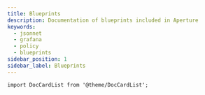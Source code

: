 ```yaml
---
title: Blueprints
description: Documentation of blueprints included in Aperture
keywords:
  - jsonnet
  - grafana
  - policy
  - blueprints
sidebar_position: 1
sidebar_label: Blueprints
---
```


```mdx-code-block
import DocCardList from '@theme/DocCardList';
```

<DocCardList />
